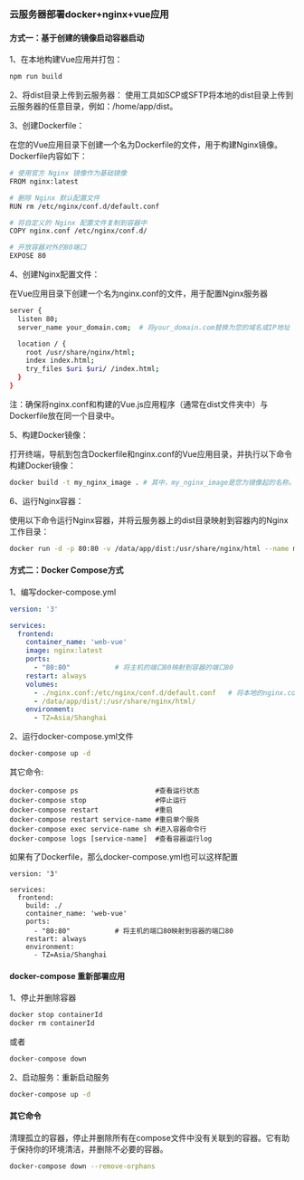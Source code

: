 ### 云服务器部署docker+nginx+vue应用

#### 方式一：基于创建的镜像启动容器启动
1、在本地构建Vue应用并打包：
```bash
npm run build
```
2、将dist目录上传到云服务器：
使用工具如SCP或SFTP将本地的dist目录上传到云服务器的任意目录，例如：/home/app/dist。

3、创建Dockerfile：

在您的Vue应用目录下创建一个名为Dockerfile的文件，用于构建Nginx镜像。Dockerfile内容如下：
```bash
# 使用官方 Nginx 镜像作为基础镜像
FROM nginx:latest

# 删除 Nginx 默认配置文件
RUN rm /etc/nginx/conf.d/default.conf

# 将自定义的 Nginx 配置文件复制到容器中
COPY nginx.conf /etc/nginx/conf.d/

# 开放容器对外的80端口
EXPOSE 80
```
4、创建Nginx配置文件：

在Vue应用目录下创建一个名为nginx.conf的文件，用于配置Nginx服务器
```bash
server {
  listen 80;
  server_name your_domain.com;  # 将your_domain.com替换为您的域名或IP地址

  location / {
    root /usr/share/nginx/html;
    index index.html;
    try_files $uri $uri/ /index.html;
  }
}
```
注：确保将nginx.conf和构建的Vue.js应用程序（通常在dist文件夹中）与Dockerfile放在同一个目录中。

5、构建Docker镜像：

打开终端，导航到包含Dockerfile和nginx.conf的Vue应用目录，并执行以下命令构建Docker镜像：
```bash
docker build -t my_nginx_image . # 其中，my_nginx_image是您为镜像起的名称。
```
6、运行Nginx容器：

使用以下命令运行Nginx容器，并将云服务器上的dist目录映射到容器内的Nginx工作目录：
```bash
docker run -d -p 80:80 -v /data/app/dist:/usr/share/nginx/html --name my_nginx_container my_nginx_image
```

#### 方式二：Docker Compose方式
1、编写docker-compose.yml
```yaml
version: '3'

services:
  frontend:
    container_name: 'web-vue'
    image: nginx:latest
    ports:
      - "80:80"           # 将主机的端口80映射到容器的端口80
    restart: always
    volumes:
      - ./nginx.conf:/etc/nginx/conf.d/default.conf   # 将本地的nginx.conf文件挂载到Nginx容器的配置目录
      - /data/app/dist/:/usr/share/nginx/html/
    environment:
      - TZ=Asia/Shanghai
```
2、运行docker-compose.yml文件
```bash
docker-compose up -d
```
其它命令:
```
docker-compose ps                   #查看运行状态
docker-compose stop                 #停止运行
docker-compose restart              #重启
docker-compose restart service-name #重启单个服务
docker-compose exec service-name sh #进入容器命令行
docker-compose logs [service-name]  #查看容器运行log
```
如果有了Dockerfile，那么docker-compose.yml也可以这样配置
```
version: '3'

services:
  frontend:
    build: ./
    container_name: 'web-vue'
    ports:
      - "80:80"           # 将主机的端口80映射到容器的端口80
    restart: always
    environment:
      - TZ=Asia/Shanghai
```
#### docker-compose 重新部署应用
1、停止并删除容器
```bash
docker stop containerId
docker rm containerId
```
或者
```bash
docker-compose down
```
2、启动服务：重新启动服务
```bash
docker-compose up -d
```
#### 其它命令
清理孤立的容器，停止并删除所有在compose文件中没有关联到的容器。它有助于保持你的环境清洁，并删除不必要的容器。
```bash
docker-compose down --remove-orphans
```